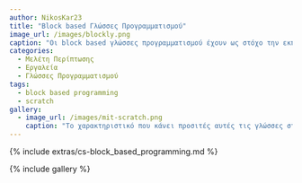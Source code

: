 ```yaml
---
author: NikosKar23
title: "Block based Γλώσσες Προγραμματισμού"
image_url: /images/blockly.png
caption: "Οι block based γλώσσες προγραμματισμού έχουν ως στόχο την εκπαίδευση τόσο των παιδιών όσο και των ενηλίκων που δεν έχουν γνώσεις προγραμματισμού και σκοπεύουν να κάνουν τα πρώτα τους βήματα ή και να «εκμεταλλευτούν τα πλεονεκτήματα που μπορούν να αποκτήσουν από τις βασικές γνώσεις coding. Η αρχή έγινε από το MIT το οποίο δημιούργησε την πρώτη block based γλώσσα, την Scratch. Έκτοτε, ακολούθησαν πολλές παρόμοιες γλώσσες όπως είναι η Blockly."
categories:
  - Μελέτη Περίπτωσης
  - Εργαλεία
  - Γλώσσες Προγραμματισμού
tags:
  - block based programming
  - scratch
gallery:
  - image_url: /images/mit-scratch.png
    caption: "Το χαρακτηριστικό που κάνει προσιτές αυτές τις γλώσσες στους αρχάριους του χώρου του προγραμματισμού, είναι ότι σε «αποτρέπει» να κάνεις συντακτικά λάθη αφού μετατρέπει τις εντολές κειμένου σε κουτάκια-μπλοκ τα οποία τα συνθέτεις κατάλληλα και δημιουργείς το πρόγραμμα σου. Με την βοήθεια αυτών των γλωσσών κεντρίζεται το ενδιαφέρον από μεγάλη μερίδα του κόσμου να ασχοληθεί με τον προγραμματισμό με αποτέλεσμα οι ενδιαφερόμενοι να έχουν μια διασκεδαστική και εποικοδομητική πρώτη επαφή μαζί του."
---
```


{% include extras/cs-block_based_programming.md %}

{% include gallery %}
